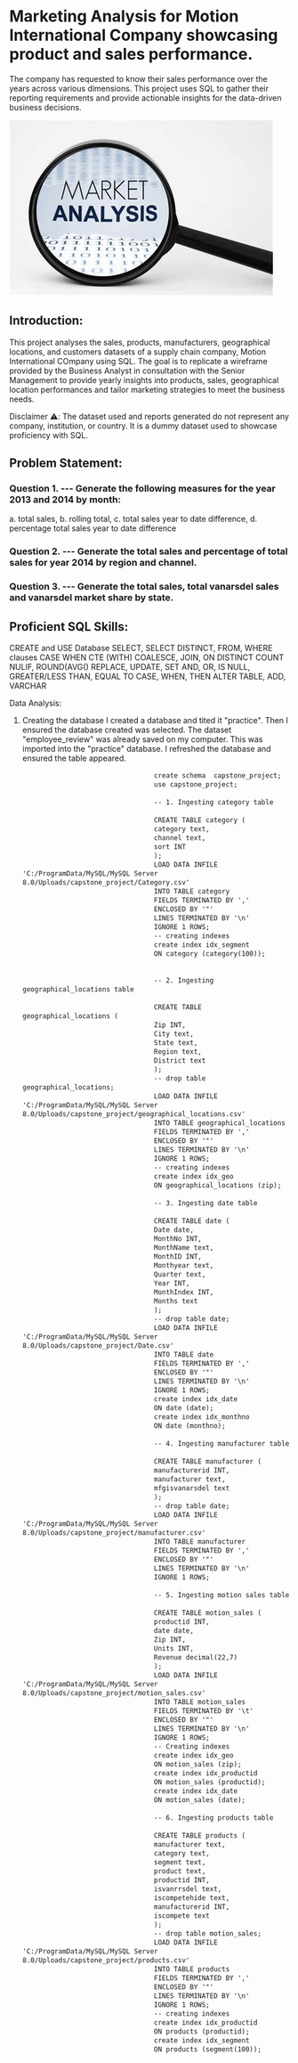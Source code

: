 # Marketing Analysis for Motion International Company showcasing product and sales performance.
The company has requested to know their sales performance over the years across various dimensions. This project uses SQL to gather their reporting requirements and provide actionable insights for the data-driven business decisions.

![](SQL_Image.jpeg)

## Introduction:
This project analyses the sales, products, manufacturers, geographical locations, and customers datasets of a supply chain company, Motion International COmpany using SQL. The goal is to replicate a wireframe provided by the Business Analyst in consultation with the Senior Management to provide yearly insights into products, sales, geographical location performances and tailor marketing strategies to meet the business needs.

Disclaimer ⚠️: The dataset used and reports generated do not represent any company, institution, or country. It is a dummy dataset used to showcase proficiency with SQL.

## Problem Statement:
### Question 1. ---  Generate the following measures for the year 2013 and 2014 by month:
a. total sales,
b. rolling total,
c. total sales year to date difference,
d. percentage total sales year to date difference

### Question 2. --- Generate the total sales and percentage of total sales for year 2014 by region and channel. 

### Question 3. --- Generate the total sales, total vanarsdel sales and vanarsdel market share by state.

## Proficient SQL Skills:

CREATE and USE Database
SELECT, SELECT DISTINCT, FROM, WHERE clauses
CASE WHEN
CTE (WITH)
COALESCE, JOIN, ON
DISTINCT COUNT
NULIF, ROUND(AVG()
REPLACE, UPDATE, SET
AND, OR, IS NULL, GREATER/LESS THAN, EQUAL TO
CASE, WHEN, THEN
ALTER TABLE, ADD, VARCHAR

Data Analysis:
1. Creating the database
I created a database and tited it "practice". Then I ensured the database created was selected. The dataset "employee_review" was already saved on my computer. This was imported into the "practice" database. I refreshed the database and ensured the table appeared.





                                        create schema  capstone_project;
                                        use capstone_project;
                                        
                                        -- 1. Ingesting category table 
                                        
                                        CREATE TABLE category (
                                        category text,
                                        channel text,
                                        sort INT
                                        );
                                        LOAD DATA INFILE 'C:/ProgramData/MySQL/MySQL Server 8.0/Uploads/capstone_project/Category.csv'
                                        INTO TABLE category
                                        FIELDS TERMINATED BY ','
                                        ENCLOSED BY '"'
                                        LINES TERMINATED BY '\n'
                                        IGNORE 1 ROWS;
                                        -- creating indexes
                                        create index idx_segment
                                        ON category (category(100));
                                        
                                        
                                        -- 2. Ingesting geographical_locations table
                                        
                                        CREATE TABLE geographical_locations (
                                        Zip INT,
                                        City text,
                                        State text,
                                        Region text,
                                        District text
                                        );
                                        -- drop table geographical_locations;
                                        LOAD DATA INFILE 'C:/ProgramData/MySQL/MySQL Server 8.0/Uploads/capstone_project/geographical_locations.csv'
                                        INTO TABLE geographical_locations
                                        FIELDS TERMINATED BY ','
                                        ENCLOSED BY '"'
                                        LINES TERMINATED BY '\n'
                                        IGNORE 1 ROWS;
                                        -- creating indexes
                                        create index idx_geo
                                        ON geographical_locations (zip);
                                        
                                        -- 3. Ingesting date table
                                        
                                        CREATE TABLE date (
                                        Date date,
                                        MonthNo INT,
                                        MonthName text,
                                        MonthID INT,
                                        Monthyear text,
                                        Quarter text,
                                        Year INT,
                                        MonthIndex INT,
                                        Months text
                                        );
                                        -- drop table date;
                                        LOAD DATA INFILE 'C:/ProgramData/MySQL/MySQL Server 8.0/Uploads/capstone_project/Date.csv'
                                        INTO TABLE date
                                        FIELDS TERMINATED BY ','
                                        ENCLOSED BY '"'
                                        LINES TERMINATED BY '\n'
                                        IGNORE 1 ROWS;
                                        create index idx_date
                                        ON date (date);
                                        create index idx_monthno
                                        ON date (monthno);
                                        
                                        -- 4. Ingesting manufacturer table
                                        
                                        CREATE TABLE manufacturer (
                                        manufacturerid INT,
                                        manufacturer text,
                                        mfgisvanarsdel text
                                        );
                                        -- drop table date;
                                        LOAD DATA INFILE 'C:/ProgramData/MySQL/MySQL Server 8.0/Uploads/capstone_project/manufacturer.csv'
                                        INTO TABLE manufacturer
                                        FIELDS TERMINATED BY ','
                                        ENCLOSED BY '"'
                                        LINES TERMINATED BY '\n'
                                        IGNORE 1 ROWS;
                                        
                                        -- 5. Ingesting motion sales table
                                        
                                        CREATE TABLE motion_sales (
                                        productid INT,
                                        date date,
                                        Zip INT,
                                        Units INT,
                                        Revenue decimal(22,7)
                                        );
                                        LOAD DATA INFILE 'C:/ProgramData/MySQL/MySQL Server 8.0/Uploads/capstone_project/motion_sales.csv'
                                        INTO TABLE motion_sales
                                        FIELDS TERMINATED BY '\t'
                                        ENCLOSED BY '"'
                                        LINES TERMINATED BY '\n'
                                        IGNORE 1 ROWS;
                                        -- Creating indexes
                                        create index idx_geo
                                        ON motion_sales (zip);
                                        create index idx_productid
                                        ON motion_sales (productid);
                                        create index idx_date
                                        ON motion_sales (date);
                                        
                                        -- 6. Ingesting products table
                                        
                                        CREATE TABLE products (
                                        manufacturer text,
                                        category text,
                                        segment text,
                                        product text,
                                        productid INT,
                                        isvanrrsdel text,
                                        iscompetehide text,
                                        manufacturerid INT,
                                        iscompete text
                                        );
                                        -- drop table motion_sales;
                                        LOAD DATA INFILE 'C:/ProgramData/MySQL/MySQL Server 8.0/Uploads/capstone_project/products.csv'
                                        INTO TABLE products
                                        FIELDS TERMINATED BY ','
                                        ENCLOSED BY '"'
                                        LINES TERMINATED BY '\n'
                                        IGNORE 1 ROWS;
                                        -- creating indexes
                                        create index idx_productid
                                        ON products (productid);
                                        create index idx_segment
                                        ON products (segment(100));

